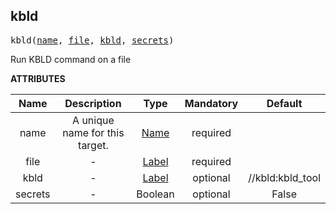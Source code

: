 <!-- Generated with Stardoc: http://skydoc.bazel.build -->

<a name="#kbld"></a>

## kbld

<pre>
kbld(<a href="#kbld-name">name</a>, <a href="#kbld-file">file</a>, <a href="#kbld-kbld">kbld</a>, <a href="#kbld-secrets">secrets</a>)
</pre>


Run KBLD command on a file


**ATTRIBUTES**


| Name  | Description | Type | Mandatory | Default |
| :-------------: | :-------------: | :-------------: | :-------------: | :-------------: |
| name |  A unique name for this target.   | <a href="https://bazel.build/docs/build-ref.html#name">Name</a> | required |  |
| file |  -   | <a href="https://bazel.build/docs/build-ref.html#labels">Label</a> | required |  |
| kbld |  -   | <a href="https://bazel.build/docs/build-ref.html#labels">Label</a> | optional | //kbld:kbld_tool |
| secrets |  -   | Boolean | optional | False |


